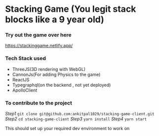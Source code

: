 # Stacking Game (You legit stack blocks like a 9 year old)

### Try out the game over here
https://stackinggame.netlify.app/

### Tech Stack used
* ThreeJS(3D rendering with WebGL)
* CannonJs(For adding Physics to the game)
* ReactJS
* Typegraphql(on the backend , not yet deployed)
* ApolloClient


### To contribute to the project 

*Step1* `git clone git@github.com:ankitpal1029/stacking-game-client.git`
*Step2* `cd stacking-game-client`
*Step3* `yarn install`
*Step4* `yarn start`

This should set up your required dev environment to work on

